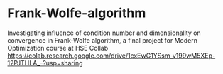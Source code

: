 # Frank-Wolfe-algorithm
Investigating influence of condition number and dimensionality on convergence in Frank-Wolfe algorithm, a final project for Modern Optimization course at HSE
 Collab https://colab.research.google.com/drive/1cxEwG1YSsm_v199wM5XEp-12PJTHLA_-?usp=sharing
